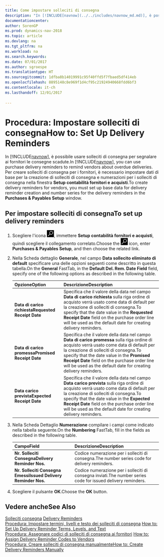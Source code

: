 ```yaml
---
title: Come impostare solleciti di consegna
description: "In [!INCLUDE[navnow](../../includes/navnow_md.md)], è possibile usare solleciti di consegna per segnalare ai fornitori le consegne scadute."
documentationcenter: 
author: SorenGP
ms.prod: dynamics-nav-2018
ms.topic: article
ms.devlang: na
ms.tgt_pltfrm: na
ms.workload: na
ms.search.keywords: 
ms.date: 07/01/2017
ms.author: sgroespe
ms.translationtype: HT
ms.sourcegitcommit: 1dfba8b14019991c95f40ffd5f7fbaed5df414eb
ms.openlocfilehash: 8895148c8e969f1d4cf95c21924940668fdd6bf3
ms.contentlocale: it-ch
ms.lasthandoff: 12/01/2017

---
```

# <a name="how-to-set-up-delivery-reminders"></a><span data-ttu-id="94746-103">Procedura: Impostare solleciti di consegna</span><span class="sxs-lookup"><span data-stu-id="94746-103">How to: Set Up Delivery Reminders</span></span>
<span data-ttu-id="94746-104">In [!INCLUDE[navnow](../../includes/navnow_md.md)], è possibile usare solleciti di consegna per segnalare ai fornitori le consegne scadute.</span><span class="sxs-lookup"><span data-stu-id="94746-104">In [!INCLUDE[navnow](../../includes/navnow_md.md)], you can use purchase delivery reminders to remind vendors about overdue deliveries.</span></span> <span data-ttu-id="94746-105">Per creare solleciti di consegna per i fornitori, è necessario impostare dati di base per la creazione di solleciti di consegna e numerazioni per i solleciti di consegna nella finestra **Setup contabilità fornitori e acquisti**.</span><span class="sxs-lookup"><span data-stu-id="94746-105">To create delivery reminders for vendors, you must set up base data for delivery reminder creation and number series for the delivery reminders in the **Purchases & Payables Setup** window.</span></span>  

## <a name="to-set-up-delivery-reminders"></a><span data-ttu-id="94746-106">Per impostare solleciti di consegna</span><span class="sxs-lookup"><span data-stu-id="94746-106">To set up delivery reminders</span></span>  

1.  <span data-ttu-id="94746-107">Scegliere l'icona ![Cerca pagina o report](../../media/ui-search/search_small.png "icona Cerca pagina o report"), immettere **Setup contabilità fornitori e acquisti**, quindi scegliere il collegamento correlato.</span><span class="sxs-lookup"><span data-stu-id="94746-107">Choose the ![Search for Page or Report](../../media/ui-search/search_small.png "Search for Page or Report icon") icon, enter **Purchases & Payables Setup**, and then choose the related link.</span></span>  
2.  <span data-ttu-id="94746-108">Nella Scheda dettaglio **Generale**, nel campo **Data sollecito eliminato di default** specificare una delle opzioni seguenti come descritto in questa tabella.</span><span class="sxs-lookup"><span data-stu-id="94746-108">On the **General** FastTab, in the **Default Del. Rem. Date Field** field, specify one of the following options as described in the following table.</span></span>  

    |<span data-ttu-id="94746-109">Opzione</span><span class="sxs-lookup"><span data-stu-id="94746-109">Option</span></span>|<span data-ttu-id="94746-110">Descrizione</span><span class="sxs-lookup"><span data-stu-id="94746-110">Description</span></span>|  
    |----------------------------------|---------------------------------------|  
    |<span data-ttu-id="94746-111">**Data di carico richiesta**</span><span class="sxs-lookup"><span data-stu-id="94746-111">**Requested Receipt Date**</span></span>|<span data-ttu-id="94746-112">Specifica che il valore della data nel campo **Data di carico richiesta** sulla riga ordine di acquisto verrà usato come data di default per la creazione di solleciti di consegna.</span><span class="sxs-lookup"><span data-stu-id="94746-112">To specify that the date value in the **Requested Receipt Date** field on the purchase order line will be used as the default date for creating delivery reminders.</span></span>|  
    |<span data-ttu-id="94746-113">**Data di carico promessa**</span><span class="sxs-lookup"><span data-stu-id="94746-113">**Promised Receipt Date**</span></span>|<span data-ttu-id="94746-114">Specifica che il valore della data nel campo **Data di carico promessa** sulla riga ordine di acquisto verrà usato come data di default per la creazione di solleciti di consegna.</span><span class="sxs-lookup"><span data-stu-id="94746-114">To specify that the date value in the **Promised Receipt Date** field on the purchase order line will be used as the default date for creating delivery reminders.</span></span>|  
    |<span data-ttu-id="94746-115">**Data carico prevista**</span><span class="sxs-lookup"><span data-stu-id="94746-115">**Expected Receipt Date**</span></span>|<span data-ttu-id="94746-116">Specifica che il valore della data nel campo **Data carico prevista** sulla riga ordine di acquisto verrà usato come data di default per la creazione di solleciti di consegna.</span><span class="sxs-lookup"><span data-stu-id="94746-116">To specify that the date value in the **Expected Receipt Date** field on the purchase order line will be used as the default date for creating delivery reminders.</span></span>|  

3.  <span data-ttu-id="94746-117">Nella Scheda Dettaglio **Numerazione** compilare i campi come indicato nella tabella seguente.</span><span class="sxs-lookup"><span data-stu-id="94746-117">On the **Numbering** FastTab, fill in the fields as described in the following table.</span></span>  

    |<span data-ttu-id="94746-118">Campo</span><span class="sxs-lookup"><span data-stu-id="94746-118">Field</span></span>|<span data-ttu-id="94746-119">Descrizione</span><span class="sxs-lookup"><span data-stu-id="94746-119">Description</span></span>|  
    |---------------------------------|---------------------------------------|  
    |<span data-ttu-id="94746-120">**Nr. Solleciti Consegna**</span><span class="sxs-lookup"><span data-stu-id="94746-120">**Delivery Reminder Nos.**</span></span>|<span data-ttu-id="94746-121">Codice numerazione per i solleciti di consegna.</span><span class="sxs-lookup"><span data-stu-id="94746-121">The number series code for delivery reminders.</span></span>|  
    |<span data-ttu-id="94746-122">**Nr. Solleciti Consegna Emessi**</span><span class="sxs-lookup"><span data-stu-id="94746-122">**Issued Delivery Reminder Nos.**</span></span>|<span data-ttu-id="94746-123">Codice numerazione per i solleciti di consegna inviati.</span><span class="sxs-lookup"><span data-stu-id="94746-123">The number series code for issued delivery reminders.</span></span>|  

4.  <span data-ttu-id="94746-124">Scegliere il pulsante **OK**.</span><span class="sxs-lookup"><span data-stu-id="94746-124">Choose the **OK** button.</span></span>  

## <a name="see-also"></a><span data-ttu-id="94746-125">Vedere anche</span><span class="sxs-lookup"><span data-stu-id="94746-125">See Also</span></span>  
 <span data-ttu-id="94746-126">[Solleciti consegna](delivery-reminders.md) </span><span class="sxs-lookup"><span data-stu-id="94746-126">[Delivery Reminders](delivery-reminders.md) </span></span>  
 <span data-ttu-id="94746-127">[Procedura: Impostare termini, livelli e testo dei solleciti di consegna](how-to-set-up-delivery-reminder-terms-levels-and-text.md) </span><span class="sxs-lookup"><span data-stu-id="94746-127">[How to: Set Up Delivery Reminder Terms, Levels, and Text](how-to-set-up-delivery-reminder-terms-levels-and-text.md) </span></span>  
 <span data-ttu-id="94746-128">[Procedura: Assegnare codici di solleciti di consegna ai fornitori](how-to-assign-delivery-reminder-codes-to-vendors.md) </span><span class="sxs-lookup"><span data-stu-id="94746-128">[How to: Assign Delivery Reminder Codes to Vendors](how-to-assign-delivery-reminder-codes-to-vendors.md) </span></span>  
 [<span data-ttu-id="94746-129">Procedura: Creare solleciti di consegna manualmente</span><span class="sxs-lookup"><span data-stu-id="94746-129">How to: Create Delivery Reminders Manually</span></span>](how-to-create-delivery-reminders-manually.md)

